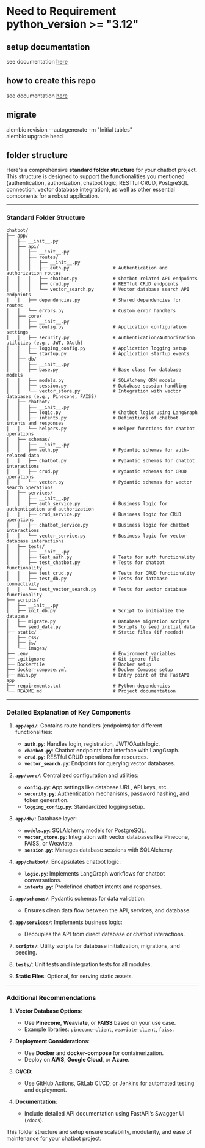 # Need to Requirement python_version >= "3.12"


## setup documentation

see documentation [here](howtosetup.md)

## how to create this repo

see documentation [here](howtocreate.md)

## migrate

alembic revision --autogenerate -m "Initial tables"  
alembic upgrade head

## folder structure

Here's a comprehensive **standard folder structure** for your chatbot project. This structure is designed to support the functionalities you mentioned (authentication, authorization, chatbot logic, RESTful CRUD, PostgreSQL connection, vector database integration), as well as other essential components for a robust application.

---

### **Standard Folder Structure**

```
chatbot/
├── app/
│   ├── __init__.py
│   ├── api/
│   │   ├── __init__.py
│   │   ├── routes/
│   │   │   ├── __init__.py
│   │   │   ├── auth.py                # Authentication and authorization routes
│   │   │   ├── chatbot.py             # Chatbot-related API endpoints
│   │   │   ├── crud.py                # RESTful CRUD endpoints
│   │   │   └── vector_search.py       # Vector database search API endpoints
│   │   ├── dependencies.py            # Shared dependencies for routes
│   │   └── errors.py                  # Custom error handlers
│   ├── core/
│   │   ├── __init__.py
│   │   ├── config.py                  # Application configuration settings
│   │   ├── security.py                # Authentication/Authorization utilities (e.g., JWT, OAuth)
│   │   ├── logging_config.py          # Application logging setup
│   │   └── startup.py                 # Application startup events
│   ├── db/
│   │   ├── __init__.py
│   │   ├── base.py                    # Base class for database models
│   │   ├── models.py                  # SQLAlchemy ORM models
│   │   ├── session.py                 # Database session handling
│   │   └── vector_store.py            # Integration with vector databases (e.g., Pinecone, FAISS)
│   ├── chatbot/
│   │   ├── __init__.py
│   │   ├── logic.py                   # Chatbot logic using LangGraph
│   │   ├── intents.py                 # Definitions of chatbot intents and responses
│   │   └── helpers.py                 # Helper functions for chatbot operations
│   ├── schemas/
│   │   ├── __init__.py
│   │   ├── auth.py                    # Pydantic schemas for auth-related data
│   │   ├── chatbot.py                 # Pydantic schemas for chatbot interactions
│   │   ├── crud.py                    # Pydantic schemas for CRUD operations
│   │   └── vector.py                  # Pydantic schemas for vector search operations
│   ├── services/
│   │   ├── __init__.py
│   │   ├── auth_service.py            # Business logic for authentication and authorization
│   │   ├── crud_service.py            # Business logic for CRUD operations
│   │   ├── chatbot_service.py         # Business logic for chatbot interactions
│   │   └── vector_service.py          # Business logic for vector database interactions
│   ├── tests/
│   │   ├── __init__.py
│   │   ├── test_auth.py               # Tests for auth functionality
│   │   ├── test_chatbot.py            # Tests for chatbot functionality
│   │   ├── test_crud.py               # Tests for CRUD functionality
│   │   ├── test_db.py                 # Tests for database connectivity
│   │   └── test_vector_search.py      # Tests for vector database functionality
├── scripts/
│   ├── __init__.py
│   ├── init_db.py                     # Script to initialize the database
│   ├── migrate.py                     # Database migration scripts
│   └── seed_data.py                   # Scripts to seed initial data
├── static/                            # Static files (if needed)
│   ├── css/
│   ├── js/
│   └── images/
├── .env                               # Environment variables
├── .gitignore                         # Git ignore file
├── Dockerfile                         # Docker setup
├── docker-compose.yml                 # Docker Compose setup
├── main.py                            # Entry point of the FastAPI app
├── requirements.txt                   # Python dependencies
└── README.md                          # Project documentation
```

---

### **Detailed Explanation of Key Components**

1. **`app/api/`**: Contains route handlers (endpoints) for different functionalities:

   - **`auth.py`**: Handles login, registration, JWT/OAuth logic.
   - **`chatbot.py`**: Chatbot endpoints that interface with LangGraph.
   - **`crud.py`**: RESTful CRUD operations for resources.
   - **`vector_search.py`**: Endpoints for querying vector databases.

2. **`app/core/`**: Centralized configuration and utilities:

   - **`config.py`**: App settings like database URL, API keys, etc.
   - **`security.py`**: Authentication mechanisms, password hashing, and token generation.
   - **`logging_config.py`**: Standardized logging setup.

3. **`app/db/`**: Database layer:

   - **`models.py`**: SQLAlchemy models for PostgreSQL.
   - **`vector_store.py`**: Integration with vector databases like Pinecone, FAISS, or Weaviate.
   - **`session.py`**: Manages database sessions with SQLAlchemy.

4. **`app/chatbot/`**: Encapsulates chatbot logic:

   - **`logic.py`**: Implements LangGraph workflows for chatbot conversations.
   - **`intents.py`**: Predefined chatbot intents and responses.

5. **`app/schemas/`**: Pydantic schemas for data validation:

   - Ensures clean data flow between the API, services, and database.

6. **`app/services/`**: Implements business logic:

   - Decouples the API from direct database or chatbot interactions.

7. **`scripts/`**: Utility scripts for database initialization, migrations, and seeding.

8. **`tests/`**: Unit tests and integration tests for all modules.

9. **Static Files**: Optional, for serving static assets.

---

### **Additional Recommendations**

1. **Vector Database Options**:

   - Use **Pinecone**, **Weaviate**, or **FAISS** based on your use case.
   - Example libraries: `pinecone-client`, `weaviate-client`, `faiss`.

2. **Deployment Considerations**:

   - Use **Docker** and **docker-compose** for containerization.
   - Deploy on **AWS**, **Google Cloud**, or **Azure**.

3. **CI/CD**:

   - Use GitHub Actions, GitLab CI/CD, or Jenkins for automated testing and deployment.

4. **Documentation**:
   - Include detailed API documentation using FastAPI’s Swagger UI (`/docs`).

This folder structure and setup ensure scalability, modularity, and ease of maintenance for your chatbot project.
